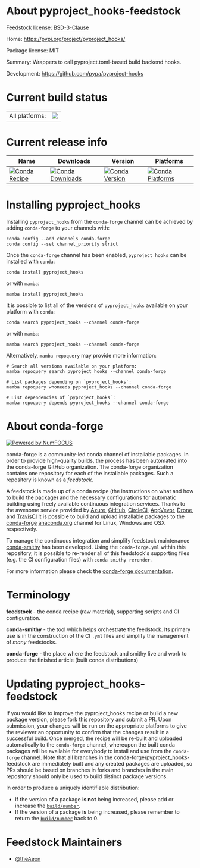 About pyproject_hooks-feedstock
===============================

Feedstock license: [BSD-3-Clause](https://github.com/conda-forge/pyproject_hooks-feedstock/blob/main/LICENSE.txt)

Home: https://pypi.org/project/pyproject_hooks/

Package license: MIT

Summary: Wrappers to call pyproject.toml-based build backend hooks.

Development: https://github.com/pypa/pyproject-hooks

Current build status
====================


<table><tr><td>All platforms:</td>
    <td>
      <a href="https://dev.azure.com/conda-forge/feedstock-builds/_build/latest?definitionId=18224&branchName=main">
        <img src="https://dev.azure.com/conda-forge/feedstock-builds/_apis/build/status/pyproject_hooks-feedstock?branchName=main">
      </a>
    </td>
  </tr>
</table>

Current release info
====================

| Name | Downloads | Version | Platforms |
| --- | --- | --- | --- |
| [![Conda Recipe](https://img.shields.io/badge/recipe-pyproject_hooks-green.svg)](https://anaconda.org/conda-forge/pyproject_hooks) | [![Conda Downloads](https://img.shields.io/conda/dn/conda-forge/pyproject_hooks.svg)](https://anaconda.org/conda-forge/pyproject_hooks) | [![Conda Version](https://img.shields.io/conda/vn/conda-forge/pyproject_hooks.svg)](https://anaconda.org/conda-forge/pyproject_hooks) | [![Conda Platforms](https://img.shields.io/conda/pn/conda-forge/pyproject_hooks.svg)](https://anaconda.org/conda-forge/pyproject_hooks) |

Installing pyproject_hooks
==========================

Installing `pyproject_hooks` from the `conda-forge` channel can be achieved by adding `conda-forge` to your channels with:

```
conda config --add channels conda-forge
conda config --set channel_priority strict
```

Once the `conda-forge` channel has been enabled, `pyproject_hooks` can be installed with `conda`:

```
conda install pyproject_hooks
```

or with `mamba`:

```
mamba install pyproject_hooks
```

It is possible to list all of the versions of `pyproject_hooks` available on your platform with `conda`:

```
conda search pyproject_hooks --channel conda-forge
```

or with `mamba`:

```
mamba search pyproject_hooks --channel conda-forge
```

Alternatively, `mamba repoquery` may provide more information:

```
# Search all versions available on your platform:
mamba repoquery search pyproject_hooks --channel conda-forge

# List packages depending on `pyproject_hooks`:
mamba repoquery whoneeds pyproject_hooks --channel conda-forge

# List dependencies of `pyproject_hooks`:
mamba repoquery depends pyproject_hooks --channel conda-forge
```


About conda-forge
=================

[![Powered by
NumFOCUS](https://img.shields.io/badge/powered%20by-NumFOCUS-orange.svg?style=flat&colorA=E1523D&colorB=007D8A)](https://numfocus.org)

conda-forge is a community-led conda channel of installable packages.
In order to provide high-quality builds, the process has been automated into the
conda-forge GitHub organization. The conda-forge organization contains one repository
for each of the installable packages. Such a repository is known as a *feedstock*.

A feedstock is made up of a conda recipe (the instructions on what and how to build
the package) and the necessary configurations for automatic building using freely
available continuous integration services. Thanks to the awesome service provided by
[Azure](https://azure.microsoft.com/en-us/services/devops/), [GitHub](https://github.com/),
[CircleCI](https://circleci.com/), [AppVeyor](https://www.appveyor.com/),
[Drone](https://cloud.drone.io/welcome), and [TravisCI](https://travis-ci.com/)
it is possible to build and upload installable packages to the
[conda-forge](https://anaconda.org/conda-forge) [anaconda.org](https://anaconda.org/)
channel for Linux, Windows and OSX respectively.

To manage the continuous integration and simplify feedstock maintenance
[conda-smithy](https://github.com/conda-forge/conda-smithy) has been developed.
Using the ``conda-forge.yml`` within this repository, it is possible to re-render all of
this feedstock's supporting files (e.g. the CI configuration files) with ``conda smithy rerender``.

For more information please check the [conda-forge documentation](https://conda-forge.org/docs/).

Terminology
===========

**feedstock** - the conda recipe (raw material), supporting scripts and CI configuration.

**conda-smithy** - the tool which helps orchestrate the feedstock.
                   Its primary use is in the construction of the CI ``.yml`` files
                   and simplify the management of *many* feedstocks.

**conda-forge** - the place where the feedstock and smithy live and work to
                  produce the finished article (built conda distributions)


Updating pyproject_hooks-feedstock
==================================

If you would like to improve the pyproject_hooks recipe or build a new
package version, please fork this repository and submit a PR. Upon submission,
your changes will be run on the appropriate platforms to give the reviewer an
opportunity to confirm that the changes result in a successful build. Once
merged, the recipe will be re-built and uploaded automatically to the
`conda-forge` channel, whereupon the built conda packages will be available for
everybody to install and use from the `conda-forge` channel.
Note that all branches in the conda-forge/pyproject_hooks-feedstock are
immediately built and any created packages are uploaded, so PRs should be based
on branches in forks and branches in the main repository should only be used to
build distinct package versions.

In order to produce a uniquely identifiable distribution:
 * If the version of a package **is not** being increased, please add or increase
   the [``build/number``](https://docs.conda.io/projects/conda-build/en/latest/resources/define-metadata.html#build-number-and-string).
 * If the version of a package **is** being increased, please remember to return
   the [``build/number``](https://docs.conda.io/projects/conda-build/en/latest/resources/define-metadata.html#build-number-and-string)
   back to 0.

Feedstock Maintainers
=====================

* [@theAeon](https://github.com/theAeon/)

